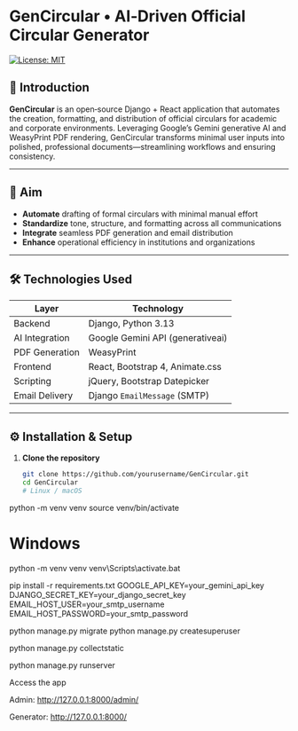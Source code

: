 # GenCircular • AI‑Driven Official Circular Generator

[![License: MIT](https://img.shields.io/badge/License-MIT-blue.svg)](LICENSE)

## 🚀 Introduction

**GenCircular** is an open‑source Django + React application that automates the creation, formatting, and distribution of official circulars for academic and corporate environments. Leveraging Google’s Gemini generative AI and WeasyPrint PDF rendering, GenCircular transforms minimal user inputs into polished, professional documents—streamlining workflows and ensuring consistency.

---

## 🎯 Aim

- **Automate** drafting of formal circulars with minimal manual effort  
- **Standardize** tone, structure, and formatting across all communications  
- **Integrate** seamless PDF generation and email distribution  
- **Enhance** operational efficiency in institutions and organizations  

---

## 🛠️ Technologies Used

| Layer          | Technology                         |
| -------------- | ---------------------------------- |
| Backend        | Django, Python 3.13                |
| AI Integration | Google Gemini API (generativeai)   |
| PDF Generation | WeasyPrint                         |
| Frontend       | React, Bootstrap 4, Animate.css    |
| Scripting      | jQuery, Bootstrap Datepicker       |
| Email Delivery | Django `EmailMessage` (SMTP)       |

---

## ⚙️ Installation & Setup

1. **Clone the repository**  
   ```bash
   git clone https://github.com/yourusername/GenCircular.git
   cd GenCircular
   # Linux / macOS
python -m venv venv
source venv/bin/activate

# Windows
python -m venv venv
venv\Scripts\activate.bat

pip install -r requirements.txt
GOOGLE_API_KEY=your_gemini_api_key
DJANGO_SECRET_KEY=your_django_secret_key
EMAIL_HOST_USER=your_smtp_username
EMAIL_HOST_PASSWORD=your_smtp_password


python manage.py migrate
python manage.py createsuperuser


python manage.py collectstatic


python manage.py runserver

Access the app

Admin: http://127.0.0.1:8000/admin/

Generator: http://127.0.0.1:8000/


